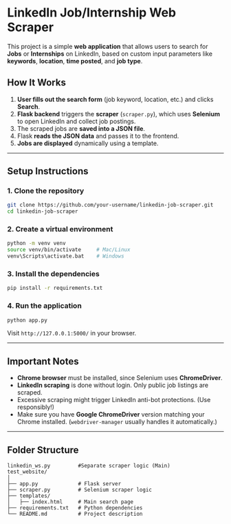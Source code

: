 # LinkedIn Job/Internship Web Scraper

This project is a simple **web application** that allows users to search for **Jobs** or **Internships** on LinkedIn, based on custom input parameters like **keywords**, **location**, **time posted**, and **job type**.

## How It Works

1. **User fills out the search form** (job keyword, location, etc.) and clicks **Search**.
2. **Flask backend** triggers the **scraper** (`scraper.py`), which uses **Selenium** to open LinkedIn and collect job postings.
3. The scraped jobs are **saved into a JSON file**.
4. Flask **reads the JSON data** and passes it to the frontend.
5. **Jobs are displayed** dynamically using a template.

---

## Setup Instructions

### 1. Clone the repository
```bash
git clone https://github.com/your-username/linkedin-job-scraper.git
cd linkedin-job-scraper
```

### 2. Create a virtual environment
```bash
python -m venv venv
source venv/bin/activate     # Mac/Linux
venv\Scripts\activate.bat    # Windows
```

### 3. Install the dependencies
```bash
pip install -r requirements.txt
```

### 4. Run the application
```bash
python app.py
```

Visit `http://127.0.0.1:5000/` in your browser.

---

## Important Notes

- **Chrome browser** must be installed, since Selenium uses **ChromeDriver**.
- **LinkedIn scraping** is done without login. Only public job listings are scraped.
- Excessive scraping might trigger LinkedIn anti-bot protections. (Use responsibly!)
- Make sure you have **Google ChromeDriver** version matching your Chrome installed. (`webdriver-manager` usually handles it automatically.)

---

## Folder Structure
```
linkedin_ws.py         #Separate scraper logic (Main)
test_website/
│
├── app.py             # Flask server
├── scraper.py         # Selenium scraper logic
├── templates/
│   ├── index.html     # Main search page
├── requirements.txt   # Python dependencies
└── README.md          # Project description
```